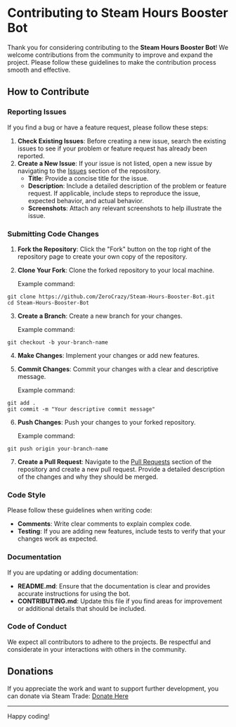 # Contributing to Steam Hours Booster Bot

Thank you for considering contributing to the **Steam Hours Booster Bot**! We welcome contributions from the community to improve and expand the project. Please follow these guidelines to make the contribution process smooth and effective.

## How to Contribute

### Reporting Issues

If you find a bug or have a feature request, please follow these steps:

1. **Check Existing Issues**: Before creating a new issue, search the existing issues to see if your problem or feature request has already been reported.
2. **Create a New Issue**: If your issue is not listed, open a new issue by navigating to the [Issues](https://github.com/ZeroCrazy/Steam-Hours-Booster-Bot/issues) section of the repository.
   - **Title**: Provide a concise title for the issue.
   - **Description**: Include a detailed description of the problem or feature request. If applicable, include steps to reproduce the issue, expected behavior, and actual behavior.
   - **Screenshots**: Attach any relevant screenshots to help illustrate the issue.

### Submitting Code Changes

1. **Fork the Repository**: Click the "Fork" button on the top right of the repository page to create your own copy of the repository.
2. **Clone Your Fork**: Clone the forked repository to your local machine.

   Example command:
 ```
git clone https://github.com/ZeroCrazy/Steam-Hours-Booster-Bot.git
cd Steam-Hours-Booster-Bot
```

3. **Create a Branch**: Create a new branch for your changes.

	Example command:
```
git checkout -b your-branch-name
```

4. **Make Changes**: Implement your changes or add new features.
5. **Commit Changes**: Commit your changes with a clear and descriptive message.

	Example command:
```
git add .
git commit -m "Your descriptive commit message"
```

6. **Push Changes**: Push your changes to your forked repository.

	Example command:
```
git push origin your-branch-name
```

7. **Create a Pull Request**: Navigate to the [Pull Requests](https://github.com/ZeroCrazy/Steam-Hours-Booster-Bot/pulls) section of the repository and create a new pull request. Provide a detailed description of the changes and why they should be merged.

### Code Style

Please follow these guidelines when writing code:

- **Comments**: Write clear comments to explain complex code.
- **Testing**: If you are adding new features, include tests to verify that your changes work as expected.

### Documentation

If you are updating or adding documentation:

- **README.md**: Ensure that the documentation is clear and provides accurate instructions for using the bot.
- **CONTRIBUTING.md**: Update this file if you find areas for improvement or additional details that should be included.

### Code of Conduct

We expect all contributors to adhere to the projects. Be respectful and considerate in your interactions with others in the community.

## Donations

If you appreciate the work and want to support further development, you can donate via Steam Trade: [Donate Here](https://steamcommunity.com/tradeoffer/new/?partner=1479732685&token=JQZUsTj8)

------------
Happy coding!
